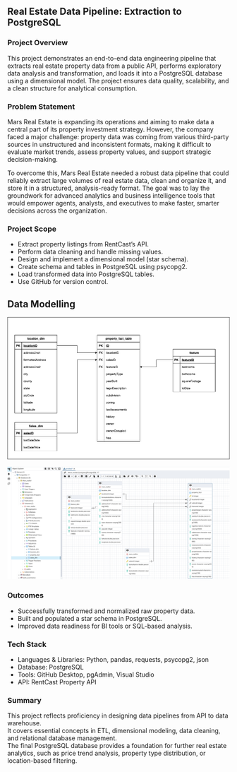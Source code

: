 ## Real Estate Data Pipeline: Extraction to PostgreSQL

### Project Overview
This project demonstrates an end-to-end data engineering pipeline that extracts real estate property data from a public API, performs exploratory data analysis and transformation, and loads it into a PostgreSQL database using a dimensional model. The project ensures data quality, scalability, and a clean structure for analytical consumption.

### Problem Statement
Mars Real Estate is expanding its operations and aiming to make data a central part of its property investment strategy. However, the company faced a major challenge: property data was coming from various third-party sources in unstructured and inconsistent formats, making it difficult to evaluate market trends, assess property values, and support strategic decision-making.

To overcome this, Mars Real Estate needed a robust data pipeline that could reliably extract large volumes of real estate data, clean and organize it, and store it in a structured, analysis-ready format. The goal was to lay the groundwork for advanced analytics and business intelligence tools that would empower agents, analysts, and executives to make faster, smarter decisions across the organization.

### Project Scope
- Extract property listings from RentCast’s API.
- Perform data cleaning and handle missing values.
- Design and implement a dimensional model (star schema).
- Create schema and tables in PostgreSQL using psycopg2.
- Load transformed data into PostgreSQL tables.
- Use GitHub for version control.

## Data Modelling 
![alt text](https://github.com/uchy4life/Mars_realtor/blob/main/databasemodel.png)

![alt text](https://github.com/uchy4life/Mars_realtor/blob/main/ERD_Mars_realtor.png)

### Outcomes
- Successfully transformed and normalized raw property data.
- Built and populated a star schema in PostgreSQL.
- Improved data readiness for BI tools or SQL-based analysis.

### Tech Stack
- Languages & Libraries: Python, pandas, requests, psycopg2, json
- Database: PostgreSQL
- Tools: GitHub Desktop, pgAdmin, Visual Studio
- API: RentCast Property API

### Summary
This project reflects proficiency in designing data pipelines from API to data warehouse. \
It covers essential concepts in ETL, dimensional modeling, data cleaning, and relational database management. \
The final PostgreSQL database provides a foundation for further real estate analytics, such as price trend analysis, property type distribution, or location-based filtering.
